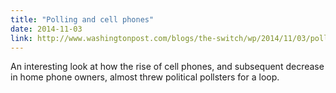 ```yaml
---
title: "Polling and cell phones"
date: 2014-11-03
link: http://www.washingtonpost.com/blogs/the-switch/wp/2014/11/03/pollsters-used-to-worry-that-cellphone-users-would-skew-results-these-days-not-so-much/
---
```

 An interesting look at how the rise of cell phones, and subsequent decrease in home phone owners, almost threw political pollsters for a loop.
